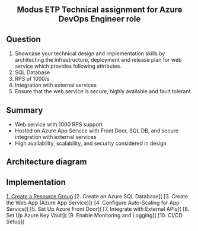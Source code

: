 <div align ="center"><h2>Modus ETP Technical assignment for Azure DevOps Engineer role</h2></div>

## Question
1. Showcase your technical design and implementation skills by architecting the infrastructure, deployment and release plan for web service which provides following attributes.
2. SQL Database
3. RPS of 1000/s
4. Integration with external services
5. Ensure that the web service is secure, highly available and fault tolerant.

## Summary
* Web service with 1000 RPS support
* Hosted on Azure App Service with Front Door, SQL DB, and secure integration with external services
* High availability, scalability, and security considered in design

## Architecture diagram
## Implementation
[1. Create a Resource Group](https://github.com/Sruthi-22012002/Modus-ETP/blob/main/Create%20a%20Resource%20Group.md)
[2. Create an Azure SQL Database](
[3. Create the Web App (Azure App Service)](
[4. Configure Auto-Scaling for App Service](
[5. Set Up Azure Front Door](
[7. Integrate with External APIs](
[8. Set Up Azure Key Vault](
[9. Enable Monitoring and Logging](
[10. CI/CD Setup](
